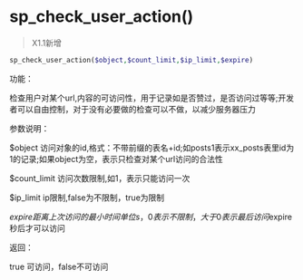 # sp_check_user_action()

> X1.1新增

```php
sp_check_user_action($object,$count_limit,$ip_limit,$expire)
```
功能：

检查用户对某个url,内容的可访问性，用于记录如是否赞过，是否访问过等等;开发者可以自由控制，对于没有必要做的检查可以不做，以减少服务器压力



参数说明：

 $object 访问对象的id,格式：不带前缀的表名+id;如posts1表示xx_posts表里id为1的记录;如果object为空，表示只检查对某个url访问的合法性

 $count_limit 访问次数限制,如1，表示只能访问一次

 $ip_limit ip限制,false为不限制，true为限制

 $expire 距离上次访问的最小时间单位s，0表示不限制，大于0表示最后访问$expire秒后才可以访问



返回：

 true 可访问，false不可访问